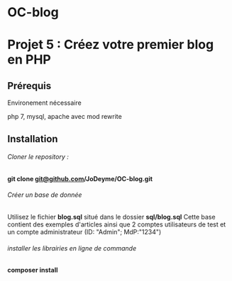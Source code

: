 # OC-blog

# Projet 5 : Créez votre premier blog en PHP

## Prérequis

Environement nécessaire

php 7, mysql, apache avec mod rewrite

## Installation

###### Cloner le repository : 

**git clone git@github.com/JoDeyme/OC-blog.git**

###### Créer un base de donnée

Utilisez le fichier **blog.sql** situé dans le dossier **sql/blog.sql**
Cette base contient des exemples d'articles ainsi que 2 comptes utilisateurs de test et un compte administrateur (ID: "Admin"; MdP:"1234")

###### installer les librairies en ligne de commande

**composer install**